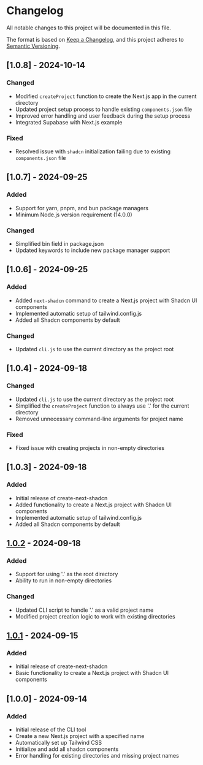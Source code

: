 # Changelog

All notable changes to this project will be documented in this file.

The format is based on [Keep a Changelog](https://keepachangelog.com/en/1.0.0/),
and this project adheres to [Semantic Versioning](https://semver.org/spec/v2.0.0.html).

## [1.0.8] - 2024-10-14

### Changed

- Modified `createProject` function to create the Next.js app in the current directory
- Updated project setup process to handle existing `components.json` file
- Improved error handling and user feedback during the setup process
- Integrated Supabase with Next.js example

### Fixed

- Resolved issue with `shadcn` initialization failing due to existing `components.json` file

## [1.0.7] - 2024-09-25

### Added

- Support for yarn, pnpm, and bun package managers
- Minimum Node.js version requirement (14.0.0)

### Changed

- Simplified bin field in package.json
- Updated keywords to include new package manager support

## [1.0.6] - 2024-09-25

### Added

- Added `next-shadcn` command to create a Next.js project with Shadcn UI components
- Implemented automatic setup of tailwind.config.js
- Added all Shadcn components by default

### Changed

- Updated `cli.js` to use the current directory as the project root

## [1.0.4] - 2024-09-18

### Changed

- Updated `cli.js` to use the current directory as the project root
- Simplified the `createProject` function to always use '.' for the current directory
- Removed unnecessary command-line arguments for project name

### Fixed

- Fixed issue with creating projects in non-empty directories

## [1.0.3] - 2024-09-18

### Added

- Initial release of create-next-shadcn
- Added functionality to create a Next.js project with Shadcn UI components
- Implemented automatic setup of tailwind.config.js
- Added all Shadcn components by default

## [1.0.2] - 2024-09-18

### Added

- Support for using '.' as the root directory
- Ability to run in non-empty directories

### Changed

- Updated CLI script to handle '.' as a valid project name
- Modified project creation logic to work with existing directories

## [1.0.1] - 2024-09-15

### Added

- Initial release of create-next-shadcn
- Basic functionality to create a Next.js project with Shadcn UI components

[1.0.2]: https://github.com/sudsarkar13/starter-apps/compare/v1.0.1...v1.0.2
[1.0.1]: https://github.com/sudsarkar13/starter-apps/releases/tag/v1.0.1

## [1.0.0] - 2024-09-14

### Added

- Initial release of the CLI tool
- Create a new Next.js project with a specified name
- Automatically set up Tailwind CSS
- Initialize and add all shadcn components
- Error handling for existing directories and missing project names
